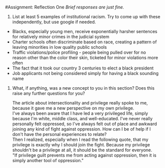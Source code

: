 #Assignment: Reflection One
*Brief responses are just fine.*

1. List at least 5 examples of institutional racism. Try to come up with these independently, but use google if needed.

  *    Blacks, especially young men, receive exponentially harsher sentences for relatively minor crimes in the judicial system
  *    Charter schools often discriminate based on race, creating a pattern of leaving minorities in low quality public schools
  *    Traffic violations/police profiling - people being pulled over for no reason other than the color their skin, ticketed for minor violations more often
  *    The fact that it took our country 3 centuries to elect a black president
  *    Job applicants not being considered simply for having a black sounding name

1. What, if anything, was a new concept to you in this section? Does this raise any further questions for you?

   The article about intersectionality and privilege really spoke to me, because it gave me a new perspective on my own privilege.   
   I've always been aware that I have led a very privileged life, simply because I'm white, middle class, and well-educated. I've never really personally felt oppressed, so I've always felt out of place and awkward joining any kind of fight against oppression. How can I be of help if I don't have the personal experiences to relate?   
   Then I realized, especially when I read the following quote, that my privilege is exactly why I should join the fight. Because my privilege shouldn't be a privilege at all, it should be the standard for everyone.   
   "If privilege guilt prevents me from acting against oppression, then it is simply another tool of oppression."

